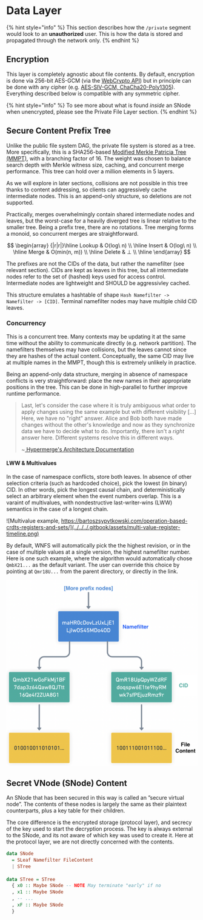 # Data Layer

{% hint style="info" %}
This section describes how the `/private` segment would look to an **unauthorized** user. This is how the data is stored and propagated through the network only.
{% endhint %}

## Encryption

This layer is completely agnostic about file contents. By default, encryption is done via 256-bit AES-GCM \(via the [WebCrypto API](https://www.w3.org/TR/WebCryptoAPI/)\) but in principle can be done with any cipher \(e.g. [AES-SIV-GCM, ChaCha20-Poly1305](https://soatok.blog/2020/07/12/comparison-of-symmetric-encryption-methods/)\). Everything described below is compatible with any symmetric cipher.

{% hint style="info" %}
To see more about what is found _inside_ an SNode when unencrypted, please see the Private File Layer section.
{% endhint %}

## Secure Content Prefix Tree

Unlike the public file system DAG, the private file system is stored as a tree. More specifically, this is a SHA256-based [Modified Merkle Patricia Tree \(MMPT\)](https://eth.wiki/en/fundamentals/patricia-tree), with a branching factor of 16. The weight was chosen to balance search depth with Merkle witness size, caching, and concurrent merge performance. This tree can hold over a million elements in 5 layers.

As we will explore in later sections, collisions are not possible in this tree thanks to content addressing, so clients can aggressively cache intermediate nodes. This is an append-only structure, so deletions are not supported. 

Practically, merges overwhelmingly contain shared intermediate nodes and leaves, but the worst-case for a heavily diverged tree is linear relative to the smaller tree. Being a prefix tree, there are no rotations. Tree merging forms a monoid, so concurrent merges are straightforward.

$$
\begin{array} {|r|r|}\hline Lookup & O(log\ n) \\ \hline Insert & O(log\ n) \\ \hline Merge & O(min(n, m)) \\ \hline Delete & ⊥ \\ \hline  \end{array}
$$

The prefixes are not the CIDs of the data, but rather the namefilter \(see relevant section\). CIDs are kept as leaves in this tree, but all intermediate nodes refer to the set of \(hashed\) keys used for access control. Intermediate nodes are lightweight and SHOULD be aggressivley cached.

This structure emulates a hashtable of shape `Hash Namefilter -> Namefilter -> [CID]`. Terminal namefilter nodes may have multiple child CID leaves.

### Concurrency

This is a concurrent tree. Many contexts may be updating it at the same time without the ability to communicate directly \(e.g. network partition\). The namefilters themselves may have collisions, but the leaves cannot since they are hashes of the actual content. Conceptually, the same CID may live at multiple names in the MMPT, though this is extremely unlikely in practice.

Being an append-only data structure, merging in absence of namespace conflicts is very straightforward: place the new names in their appropriate positions in the tree. This can be done in high-parallel to further improve runtime performance.

> Last, let's consider the case where it is truly ambiguous what order to apply changes using the same example but with different visibility \[...\] Here, we have no "right" answer. Alice and Bob both have made changes without the other's knowledge and now as they synchronize data we have to decide what to do. Importantly, there isn't a _right_ answer here. Different systems resolve this in different ways.
>
> ~[ Hypermerge's Architecture Documentation](https://github.com/automerge/hypermerge/blob/master/ARCHITECTURE.md)

#### LWW & Multivalues

In the case of namespace conflicts, store both leaves. In absence of other selection criteria \(such as hardcoded choice\), pick the lowest \(in binary\) CID. In other words, pick the longest causal chain, and deterministically select an arbitrary element when the event numbers overlap. This is a varaint of multivalues, with nondestructive last-writer-wins \(LWW\) semantics in the case of a longest chain.

![Multivalue example, https://bartoszsypytkowski.com/operation-based-crdts-registers-and-sets/](../../../.gitbook/assets/multi-value-register-timeline.png)

By default, WNFS will automatically pick the the highest revision, or in the case of multiple values at a single version, the highest namefilter number. Here is one such example, where the algorithm would automatically chose `QmbX21...` as the default variant. The user can override this choice by pointing at `Qmr18U...` from the parent directory, or directly in the link.

![](../../../.gitbook/assets/screen-shot-2021-06-02-at-20.04.00.png)

## Secret VNode \(SNode\) Content

An SNode that has been secured in this way is called an ”secure virtual node”. The contents of these nodes is largely the same as their plaintext counterparts, plus a key table for their children.

The core difference is the encrypted storage \(protocol layer\), and secrecy of the key used to start the decryption process. The key is always external to the SNode, and its not aware of which key was used to create it. Here at the protocol layer, we are not directly concerned with the contents.

```haskell
data SNode
  = SLeaf Namefilter FileContent
  | STree

data STree = STree
  { x0 :: Maybe SNode -- NOTE May terminate "early" if no 
  , x1 :: Maybe SNode
  , -- ...
  , xF :: Maybe SNode
  }
```




